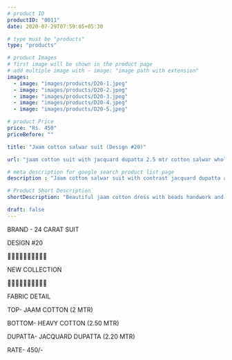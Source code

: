 ```yaml
---
# product ID
productID: "0011"
date: 2020-07-29T07:59:05+05:30

# type must be "products"
type: "products"

# product Images
# first image will be shown in the product page
# add multiple image with - image: "image path with extension"
images:
  - image: "images/products/D20-1.jpeg"
  - image: "images/products/D20-2.jpeg"
  - image: "images/products/D20-3.jpeg"
  - image: "images/products/D20-4.jpeg"
  - image: "images/products/D20-5.jpeg"

# product Price
price: "Rs. 450"
priceBefore: ""

title: "Jaam cotton salwar suit (Design #20)"

url: "jaam cotton suit with jacquard dupatta 2.5 mtr cotton salwar wholesale"

# meta description for google search product list page
description : "Jaam cotton salwar suit with contrast jacquard dupatta and 2.5 mtr cotton bottom"

# Product Short Description
shortDescription: "Beautiful jaam cotton dress with beads handwork and contrast jacquard dupatta and 2.5 mtr cotton bottom."

draft: false
---
```

BRAND - 24 CARAT SUIT

DESIGN #20

💐💐💐💐💐💐💐💐💐💐

NEW COLLECTION

🌷🌷🌷🌷🌷🌷🌷🌷🌷🌷

FABRIC DETAIL

TOP- JAAM COTTON (2 MTR)

BOTTOM- HEAVY COTTON (2.50 MTR)

DUPATTA- JACQUARD DUPATTA (2.20 MTR)

RATE- 450/-
